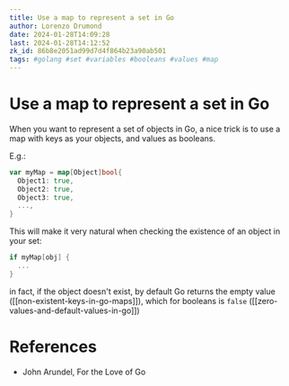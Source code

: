 ```yaml
---
title: Use a map to represent a set in Go
author: Lorenzo Drumond
date: 2024-01-28T14:09:28
last: 2024-01-28T14:12:52
zk_id: 86b8e2051ad99d7d4f864b23a90ab501
tags: #golang #set #variables #booleans #values #map
---
```



# Use a map to represent a set in Go
When you want to represent a set of objects in Go, a nice trick is to use a map with keys as your objects, and values as booleans.

E.g.:
```go
var myMap = map[Object]bool{
  Object1: true,
  Object2: true,
  Object3: true,
  ...,
}
```

This will make it very natural when checking the existence of an object in your set:
```go
if myMap[obj] {
  ...
}
```

in fact, if the object doesn't exist, by default Go returns the empty value ([[non-existent-keys-in-go-maps]]), which for booleans is `false` ([[zero-values-and-default-values-in-go]])

# References
- John Arundel, For the Love of Go
